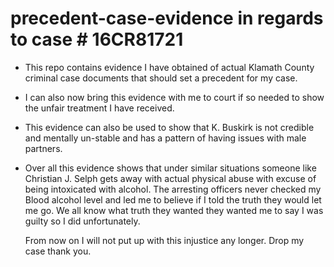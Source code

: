# precedent-case-evidence in regards to case # 16CR81721

* This repo contains evidence I have obtained of actual Klamath County criminal case documents that should set a precedent for my case.

* I can also now bring this evidence with me to court if so needed to show the unfair treatment I have received.

* This evidence can also be used to show that K. Buskirk is not credible and mentally un-stable and has a pattern of having issues with male partners.

* Over all this evidence shows that under similar situations someone like Christian J. Selph gets away with actual physical abuse
  with excuse of being intoxicated with alcohol. The arresting officers never checked my Blood alcohol level and led me to believe if I told the 
  truth they would let me go. We all know what truth they wanted they wanted me to say I was guilty so I did unfortunately.
  
  From now on I will not put up with this injustice any longer. Drop my case thank you.
